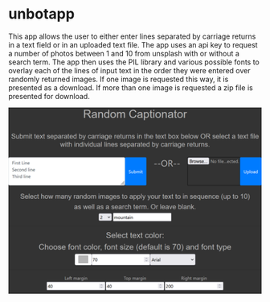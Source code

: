 # unbotapp

This app allows the user to either enter lines separated by carriage returns in a text field or in an uploaded text file. The app uses an api key to request a number of photos between 1 and 10 from unsplash with or without a search term. The app then uses the PIL library and various possible fonts to overlay each of the lines of input text in the order they were entered over randomly returned images. If one image is requested this way, it is presented as a download. If more than one image is requested a zip file is presented for download.

![](https://github.com/bfinelli1/unbotapp/blob/main/screenshot.png?raw=true)
